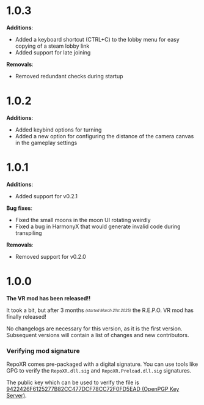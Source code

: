 # 1.0.3

**Additions**:
- Added a keyboard shortcut (CTRL+C) to the lobby menu for easy copying of a steam lobby link
- Added support for late joining

**Removals**:
- Removed redundant checks during startup

# 1.0.2

**Additions**:
- Added keybind options for turning
- Added a new option for configuring the distance of the camera canvas in the gameplay settings

# 1.0.1

**Additions**:
- Added support for v0.2.1

**Bug fixes**:
- Fixed the small moons in the moon UI rotating weirdly
- Fixed a bug in HarmonyX that would generate invalid code during transpiling

**Removals**:
- Removed support for v0.2.0

# 1.0.0

**The VR mod has been released!!**

It took a bit, but after 3 months <sub><sup>_(started March 21st 2025)_</sup></sub> the R.E.P.O. VR mod has finally released!

No changelogs are necessary for this version, as it is the first version. Subsequent versions will contain a list of changes and new contributors.

### Verifying mod signature

RepoXR comes pre-packaged with a digital signature. You can use tools like GPG to verify the `RepoXR.dll.sig` and `RepoXR.Preload.dll.sig` signatures.

The public key which can be used to verify the file is [9422426F6125277B82CC477DCF78CC72F0FD5EAD (OpenPGP Key Server)](https://keys.openpgp.org/vks/v1/by-fingerprint/9422426F6125277B82CC477DCF78CC72F0FD5EAD).